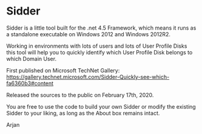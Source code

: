 # Sidder
Sidder is a little tool built for the .net 4.5 Framework, which means it runs as a standalone executable on Windows 2012 and Windows 2012R2.

Working in environments with lots of users and lots of User Profile Disks this tool will help you to quickly identify which User Profile Disk belongs to which Domain User.

First published on Microsoft TechNet Gallery: https://gallery.technet.microsoft.com/Sidder-Quickly-see-which-fa6360b3#content

Released the sources to the public on February 17th, 2020.


You are free to use the code to build your own Sidder or modify the existing Sidder to your liking, as long as the About box remains intact.

Arjan
